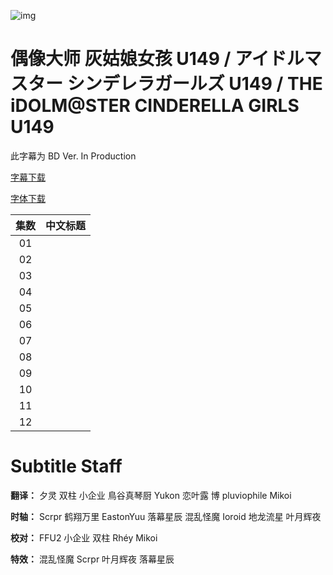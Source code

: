 ![img](https://p.inari.site/kitauji/202305/16/U149EP6.jpg)

# 偶像大师 灰姑娘女孩 U149 / アイドルマスター シンデレラガールズ U149 / THE iDOLM@STER CINDERELLA GIRLS U149

此字幕为 BD Ver. In Production

[字幕下载]()

[字体下载]()

|集数|中文标题|
|:-:|:-:|
|01||
|02||
|03||
|04||
|05||
|06||
|07||
|08||
|09||
|10||
|11||
|12||

# Subtitle Staff

**翻译：** 夕灵 双柱 小企业 鳥谷真琴厨 Yukon 恋叶露 博 pluviophile Mikoi

**时轴：** Scrpr 鹤翔万里 EastonYuu 落幕星辰 混乱怪魔 Ioroid 地龙流星 叶月辉夜

**校对：** FFU2 小企业 双柱 Rhéy Mikoi

**特效：** 混乱怪魔 Scrpr 叶月辉夜 落幕星辰
